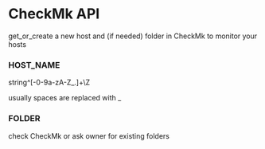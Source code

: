 # CheckMk API

get_or_create a new host and (if needed) folder in CheckMk to monitor your hosts

### HOST_NAME

string^[-0-9a-zA-Z_.]+\Z

usually spaces are replaced with \_

### FOLDER

check CheckMk or ask owner for existing folders
